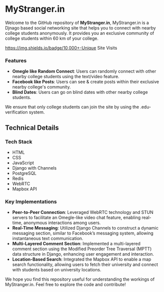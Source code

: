 # MyStranger.in

Welcome to the GitHub repository of **MyStranger.in**, MyStranger.in is a Djnago based social networking site that helps you to connect with nearby college students anonymously. It provides you an exclusive community of college students within 60 km of your college.

https://img.shields.io/badge/10,000+-Unique Site Visits

### Features

- **Omegle like Random Connect**: Users can randomly connect with other nearby college students using the text/video feature.
- **Facebook like Posts**: Users can see & create posts within their exclusive nearby college's community.
- **Blind Dates**: Users can go on blind dates with other nearby college students. 

We ensure that only college students can join the site by using the .edu-verification system.

## Technical Details

### Tech Stack

- HTML
- CSS
- JavaScript
- Django with Channels
- PostgreSQL
- Redis
- WebRTC
- Mapbox API

### Key Implementations

- **Peer-to-Peer Connection**: Leveraged WebRTC technology and STUN servers to facilitate an Omegle-like video chat feature, enabling real-time, anonymous interactions among users.
- **Real-Time Messaging**: Utilized Django Channels to construct a dynamic messaging section, similar to Facebook’s messaging system, allowing instantaneous text communication.
- **Multi-Layered Comment Section**: Implemented a multi-layered comment section using the Modified Preorder Tree Traversal (MPTT) data structure in Django, enhancing user engagement and interaction.
- **Location-Based Search**: Integrated the Mapbox API to enable a map search functionality, allowing users to fetch their university and connect with students based on university locations.

We hope you find this repository useful for understanding the workings of MyStranger.in. Feel free to explore the code and contribute!
